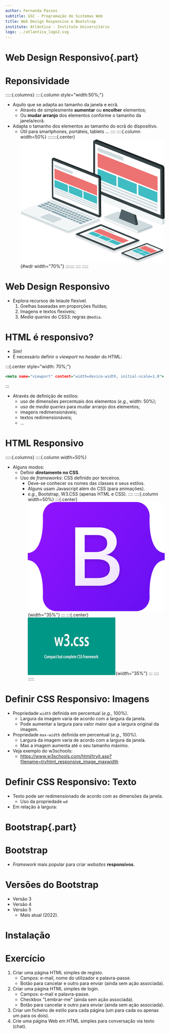```yaml
---
author: Fernanda Passos
subtitle: GSC - Programação de Sistemas Web
title: Web Design Responsivo e Bootstrap
institute: Atlântica - Instituto Universitário
logo: ../atlantica_logo2.svg
---
```


# Web Design Responsivo{.part}


# Reponsividade

:::::{.columns}
::::{.column style="width:50%;"}
- Aquilo que se adapta ao tamanho da janela e ecrã.
	- Através de simplesmente **aumentar** ou **encolher** elementos;
	- Ou **mudar arranjo** dos elementos conforme o tamanho da janela/ecrã.
- Adapta o tamanho dos elementos ao tamanho do ecrã do dispositivo.
	- Útil para smartphones, portáteis, tablets ...
::::
::::{.column width=50%}
:::::::{.center}
![](imagens/web-design-responsive.png){#wdr width="70%"}
:::::::
::::
:::::

# Web Design Responsivo

- Explora recursos de leiaute flexível.
	1. Grelhas baseadas em proporções fluídas;
	2. Imagens e textos flexíveis;
	3. *Media queries* do CSS3: regras `@media`.
 

# HTML é responsivo?

- Sim!
- É necessário definir o *viewport* no *header* do HTML:

:::{.center style="width: 70%;"}
```{.html style="font-size: 24px;"}
<meta name="viewport" content="width=device-width, initial-scale=1.0">
```
:::

- Através de definição de estilos:
	- uso de dimensões percentuais dos elementos (*e.g.*, width: 50%);
	- uso de *media queries* para mudar arranjo dos elementos;
	- imagens redimensionáveis;
	- textos redimensionáveis;
	- ...

# HTML Responsivo

:::::{.columns}
::::{.column width=50%}
- Alguns modos:
	- Definir **diretamente no CSS**.
	- Uso de *frameworks*: CSS definido por terceiros.
		- Deve-se conhecer os nomes das classes e seus estilos.
		- Alguns usam Javascript além do CSS (para animações).
		- *e.g.*, Bootstrap, W3.CSS (apenas HTML e CSS).
::::
::::{.column width=50%}
:::{.center}
![](imagens/Bootstrap_logo.png){width="35%"}
:::
:::{.center}
![](imagens/w3css.png){width="35%"}
:::
::::
:::::

# Definir CSS Responsivo: Imagens

- Propriedade `width` definida em percentual (*e.g.*, 100%).
	- Largura da imagem varia de acordo com a largura da janela.
	- Pode aumentar a largura para valor maior que a largura original da imagem.
- Propriedade `max-width` definida em percentual (*e.g.*, 100%).
	- Largura da imagem varia de acordo com a largura da janela.
	- Mas a imagem aumenta até o seu tamanho máximo.
- Veja exemplo do w3schools:
	- https://www.w3schools.com/html/tryit.asp?filename=tryhtml_responsive_image_maxwidth

# Definir CSS Responsivo: Texto

- Texto pode ser redimensionado de acordo com as dimensões da janela.
	- Uso da propriedade `wd`
- Em relação à largura:



# Bootstrap{.part}

# Bootstrap

- *Framework* mais popular para criar *websites* **responsivos**.

# Versões do Bootstrap

- Versão 3 
- Versão 4
- Versão 5
	- Mais atual (2022).

# Instalação



# Exercício

1. Criar uma página HTML simples de registo.
	- Campos: e-mail, nome do utilizador e palavra-passe.
	- Botão para cancelar e outro para enviar (ainda sem ação associada).
2. Criar uma página HTML simples de login.
	- Campos: e-mail e palavra-passe.
	- Checkbox "Lembrar-me" (ainda sem ação associada).
	- Botão para cancelar e outro para enviar (ainda sem ação associada).
3. Criar um ficheiro de estilo para cada página (um para cada ou apenas um para os dois).
4. Crie uma página Web em HTML simples para conversação via texto (chat).
